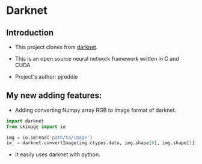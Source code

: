 # Darknet

## Introduction

+ This project clones from [darknet](http://github.com/pjreddie/darknet).

+ This is an open source neural network framework written in C and CUDA.

+ Project's author: pjreddie

## My new adding features:

+ Adding converting Numpy array RGB to Image format of darknet.

```python
import darknet
from skimage import io

img = io.imread('path/to/image')
im_ = darknet.convertImage(img.ctypes.data, img.shape[0], img.shape[1], img.shape[2])
```

+ It easily uses darknet with python.
